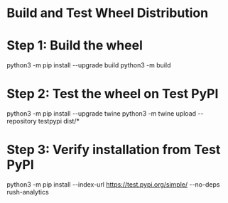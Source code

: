 # Build and Test Wheel Distribution

# Step 1: Build the wheel
python3 -m pip install --upgrade build
python3 -m build

# Step 2: Test the wheel on Test PyPI
python3 -m pip install --upgrade twine
python3 -m twine upload --repository testpypi dist/*

# Step 3: Verify installation from Test PyPI
python3 -m pip install --index-url https://test.pypi.org/simple/ --no-deps rush-analytics